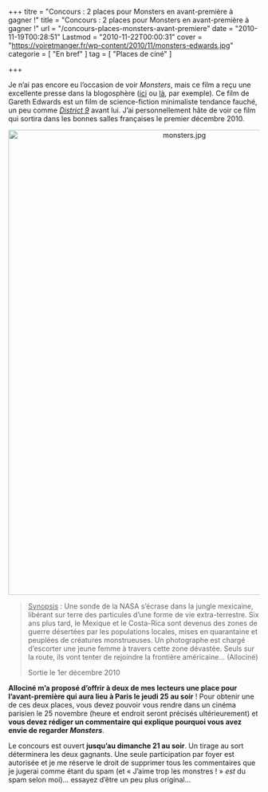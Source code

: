 +++
titre = "Concours : 2 places pour Monsters en avant-première à gagner !"
title = "Concours : 2 places pour Monsters en avant-première à gagner !"
url = "/concours-places-monsters-avant-premiere"
date = "2010-11-19T00:28:51"
Lastmod = "2010-11-22T00:00:31"
cover = "https://voiretmanger.fr/wp-content/2010/11/monsters-edwards.jpg"
categorie = [ "En bref" ]
tag = [ "Places de ciné" ]

+++

<p>Je n&rsquo;ai pas encore eu l&rsquo;occasion de voir <em>Monsters</em>, mais ce film a reçu une excellente presse dans la blogosphère (<a href="http://www.plan-c.fr/article-critique-monsters-de-gareth-edwards-57889341.html">ici</a> ou <a href="http://www.filmosphere.com/2010/09/critique-etrange-festival-monsters-2010/">là</a>, par exemple). Ce film de Gareth Edwards est un film de science-fiction minimaliste tendance fauché, un peu comme <em><a href="https://voiretmanger.fr/2009/09/20/district-9-neill-blomkamp/">District 9</a></em> avant lui. J&rsquo;ai personnellement hâte de voir ce film qui sortira dans les bonnes salles françaises le premier décembre 2010.</p>
<p><a href="http://www.allocine.fr/film/fichefilm_gen_cfilm=183325.html"> </a></p>
<p style="text-align: center;"><a href="http://www.allocine.fr/film/fichefilm_gen_cfilm=183325.html"></a></p>
<p><a href="http://www.allocine.fr/film/fichefilm_gen_cfilm=183325.html"></a></p>
<p><a href="http://www.allocine.fr/film/fichefilm_gen_cfilm=183325.html"></p>
<div style="text-align: center;"><img class="aligncenter" src="https://voiretmanger.fr/wp-content/2010/11/monsters.jpg" border="0" alt="monsters.jpg" width="690" height="933" /></div>
<p></a></p>
<blockquote>
<p><span style="text-decoration: underline;">Synopsis</span> : Une sonde de la NASA s’écrase dans la jungle mexicaine, libérant sur terre des particules d’une forme de vie extra-terrestre. Six ans plus tard, le Mexique et le Costa-Rica sont devenus des zones de guerre désertées par les populations locales, mises en quarantaine et peuplées de créatures monstrueuses. Un photographe est chargé d’escorter une jeune femme à travers cette zone dévastée. Seuls sur la route, ils vont tenter de rejoindre la frontière américaine&#8230; (Allociné)</p>
<p>Sortie le 1er décembre 2010</p></blockquote>
<p><strong>Allociné m&rsquo;a proposé d&rsquo;offrir à deux de mes lecteurs une place pour l&rsquo;avant-première qui aura lieu à Paris le jeudi 25 au soir</strong> ! Pour obtenir une de ces deux places, vous devez pouvoir vous rendre dans un cinéma parisien le 25 novembre (heure et endroit seront précisés ultérieurement) et <strong>vous devez rédiger un commentaire qui explique pourquoi vous avez envie de regarder <em>Monsters</em></strong>.</p>
<p>Le concours est ouvert <strong>jusqu&rsquo;au dimanche 21 au soir</strong>. Un tirage au sort déterminera les deux gagnants. Une seule participation par foyer est autorisée et je me réserve le droit de supprimer tous les commentaires que je jugerai comme étant du spam (et &laquo;&nbsp;J&rsquo;aime trop les monstres !&nbsp;&raquo; <em>est</em> du spam selon moi)… essayez d&rsquo;être un peu plus original…</p>


